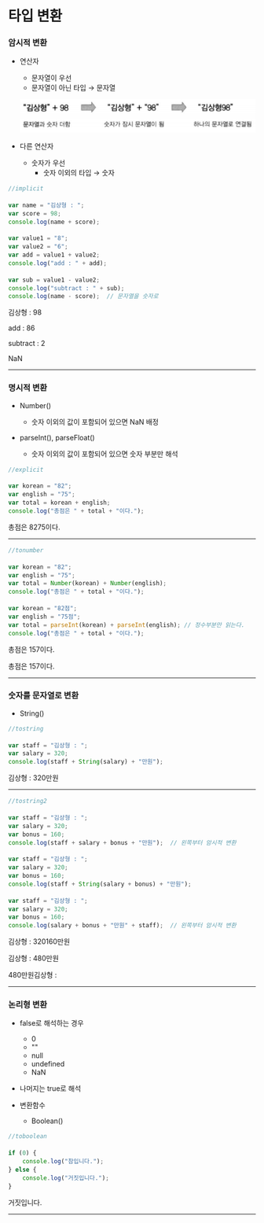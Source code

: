 # 타입 변환

  

### 암시적 변환

- 연산자

    -   문자열이 우선
    -   문자열이 아닌 타입 → 문자열

    ![image-20200919195154505](3.타입_변환.assets/image-20200919195154505.png)

- 다른 연산자
    -   숫자가 우선
        -   숫자 이외의 타입 → 숫자

```js
//implicit

var name = "김상형 : ";
var score = 98;
console.log(name + score);

var value1 = "8";
var value2 = "6";
var add = value1 + value2;
console.log("add : " + add);

var sub = value1 - value2;
console.log("subtract : " + sub);
console.log(name - score);  // 문자열을 숫자로
```

김상형 : 98

add : 86

subtract : 2

NaN

---

  

### 명시적 변환

- Number()
    -   숫자 이외의 값이 포함되어 있으면 NaN 배정

- parseInt(), parseFloat()
    -   숫자 이외의 값이 포함되어 있으면 숫자 부분만 해석

```js
//explicit

var korean = "82";
var english = "75";
var total = korean + english;
console.log("총점은 " + total + "이다.");
```

총점은 8275이다.

---

  

```js
//tonumber

var korean = "82";
var english = "75";
var total = Number(korean) + Number(english);
console.log("총점은 " + total + "이다.");

var korean = "82점";
var english = "75점";
var total = parseInt(korean) + parseInt(english); // 정수부분만 읽는다.
console.log("총점은 " + total + "이다.");
```

총점은 157이다.

총점은 157이다.

---

  

### 숫자를 문자열로 변환

- String()

```js
//tostring

var staff = "김상형 : ";
var salary = 320;
console.log(staff + String(salary) + "만원");
```

김상형 : 320만원

---

  

```js
//tostring2

var staff = "김상형 : ";
var salary = 320;
var bonus = 160;
console.log(staff + salary + bonus + "만원");  // 왼쪽부터 암시적 변환

var staff = "김상형 : ";
var salary = 320;
var bonus = 160;
console.log(staff + String(salary + bonus) + "만원");

var staff = "김상형 : ";
var salary = 320;
var bonus = 160;
console.log(salary + bonus + "만원" + staff);  // 왼쪽부터 암시적 변환
```

김상형 : 320160만원

김상형 : 480만원

480만원김상형 : 

---

  

### 논리형 변환

- false로 해석하는 경우
    -   0
    -   ""
    -   null
    -   undefined
    -   NaN

- 나머지는 true로 해석
- 변환함수
    -   Boolean()

```js
//toboolean

if (0) {
    console.log("참입니다.");
} else {
    console.log("거짓입니다.");
}
```

거짓입니다.

---



